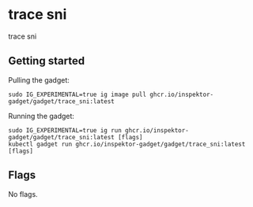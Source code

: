 # trace sni

trace sni

## Getting started
Pulling the gadget:
```
sudo IG_EXPERIMENTAL=true ig image pull ghcr.io/inspektor-gadget/gadget/trace_sni:latest
```
Running the gadget:
```
sudo IG_EXPERIMENTAL=true ig run ghcr.io/inspektor-gadget/gadget/trace_sni:latest [flags]
kubectl gadget run ghcr.io/inspektor-gadget/gadget/trace_sni:latest [flags]
```

## Flags
No flags.